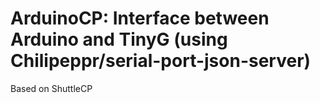 # ArduinoCP: Interface between Arduino and TinyG (using Chilipeppr/serial-port-json-server)

Based on ShuttleCP